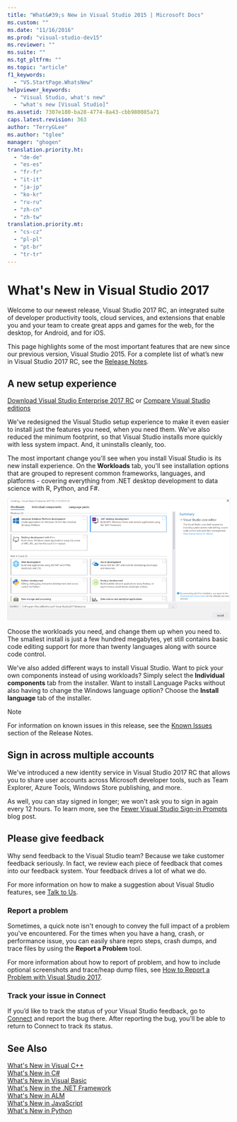 ```yaml
---
title: "What&#39;s New in Visual Studio 2015 | Microsoft Docs"
ms.custom: ""
ms.date: "11/16/2016"
ms.prod: "visual-studio-dev15"
ms.reviewer: ""
ms.suite: ""
ms.tgt_pltfrm: ""
ms.topic: "article"
f1_keywords:
  - "VS.StartPage.WhatsNew"
helpviewer_keywords:
  - "Visual Studio, what's new"
  - "what's new [Visual Studio]"
ms.assetid: 7307e180-ba28-4774-8a43-cbb980085a71
caps.latest.revision: 363
author: "TerryGLee"
ms.author: "tglee"
manager: "ghogen"
translation.priority.ht:
  - "de-de"
  - "es-es"
  - "fr-fr"
  - "it-it"
  - "ja-jp"
  - "ko-kr"
  - "ru-ru"
  - "zh-cn"
  - "zh-tw"
translation.priority.mt:
  - "cs-cz"
  - "pl-pl"
  - "pt-br"
  - "tr-tr"
---
```

# What&#39;s New in Visual Studio 2017
Welcome to our newest release, Visual Studio 2017 RC, an integrated suite of developer productivity tools, cloud services, and extensions that enable you and your team to create great apps and games for the web, for the desktop, for Android, and for iOS.  

 This page highlights some of the most important features that are new since our previous version, Visual Studio 2015. For a complete list of what’s new in Visual Studio 2017 RC, see the [Release Notes](https://www.visualstudio.com/news/vs2015-vs).   


## A new setup experience  
[Download Visual Studio Enterprise 2017 RC](https://aka.ms/vs/15/preview/vs_enterprise) or [Compare Visual Studio editions](https://www.visualstudio.com/vs/compare/)

 We've redesigned the Visual Studio setup experience to make it even easier to install just the features you need, when you need them. We've also reduced the minimum footprint, so that Visual Studio installs more quickly with less system impact. And, it uninstalls cleanly, too.

 The most important change you'll see when you install Visual Studio is its new install experience. On the **Workloads** tab, you'll see installation options that are grouped to represent common frameworks, languages, and platforms - covering everything from .NET desktop development to data science with R, Python, and F#.  

 ![Visual Studio 2017 RC Setup Dialog](../ide/media/willow1.png "VS20117RC_Setup_screen")

Choose the workloads you need, and change them up when you need to. The smallest install is just a few hundred megabytes, yet still contains basic code editing support for more than twenty languages along with source code control.

We've also added different ways to install Visual Studio. Want to pick your own components instead of using workloads? Simply select the **Individual components** tab from the installer. Want to install Language Packs without also having to change the Windows language option? Choose the **Install language** tab of the installer.  

>[!NOTE]
>For information on known issues in this release, see the [Known Issues](https://www.visualstudio.com/news/vs2015-vs#knownissues) section of the Release Notes.

## Sign in across multiple accounts  
We've introduced a new identity service in Visual Studio 2017 RC that allows you to share user accounts across Microsoft developer tools, such as Team Explorer, Azure Tools, Windows Store publishing, and more.

As well, you can stay signed in longer; we won't ask you to sign in again every 12 hours. To learn more, see the [Fewer Visual Studio Sign-in Prompts](https://blogs.msdn.microsoft.com/visualstudio/2016/08/15/fewer-visual-studio-sign-in-prompts/) blog post.



## Please give feedback  
 Why send feedback to the Visual Studio team? Because we take customer feedback seriously. In fact, we review each piece of feedback that comes into our feedback system. Your feedback drives a lot of what we do.  

For more information on how to make a suggestion about Visual Studio features, see [Talk to Us](../ide/talk-to-us.md).  

### Report a problem  
 Sometimes, a quick note isn't enough to convey the full impact of a problem you've encountered. For the times when you have a hang, crash, or performance issue, you can easily share repro steps, crash dumps, and trace files by using the **Report a Problem** tool.  

 For more information about how to report of problem, and how to include optional screenshots and trace/heap dump files, see [How to Report a Problem with Visual Studio 2017](.../how-to-report-a-problem-with-visual-studio-2017.md).  

### Track your issue in Connect  
 If you’d like to track the status of your Visual Studio feedback, go to [Connect](http://connect.microsoft.com/) and report the bug there. After reporting the bug, you'll be able to return to Connect to track its status.  

## See Also  
 [What's New in Visual C++](../.md)   
 [What's New in C#](../.md)   
 [What's New in Visual Basic](../.md)   
 [What's New in the .NET Framework](../.md)   
 [What's New in ALM](../.md)   
 [What's New in JavaScript](../.md)   
 [What's New in Python](../.md)   
